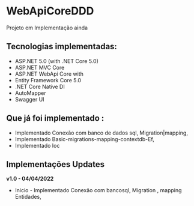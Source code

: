 # WebApiCoreDDD

Projeto em Implementação ainda

## Tecnologias implementadas:

- ASP.NET 5.0 (with .NET Core 5.0)
- ASP.NET MVC Core 
- ASP.NET WebApi Core with
- Entity Framework Core 5.0
- .NET Core Native DI
- AutoMapper
- Swagger UI

## Que já foi implementado :
- Implementado Conexão com banco de dados sql, Migration|mapping,
- Implementado Basic-migrations-mapping-contextdb-Ef,
- Implementado Ioc


## Implementações Updates

**v1.0 - 04/04/2022**
- Inicio - Implementado Conexão com bancosql, Migration , mapping Entidades,

